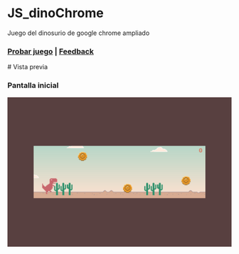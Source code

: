 # JS_dinoChrome
Juego del dinosurio de google chrome ampliado
<div>
  <h3>
    <a href="https://morlabdev.github.io/JS_dinoChrome/" target="_blank">Probar juego</a>
    <span> | </span>
    <a href="https://www.linkedin.com/in/israelmorenolabrador/"  target="_blank">Feedback</a>
  </h3>
</div>
# Vista previa
<h3>Pantalla inicial</h3>
<img src="./assets/img/imagen_dC.png" />
